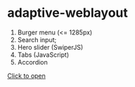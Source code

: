 # adaptive-weblayout

1. Burger menu (<= 1285px)
2. Search input;
3. Hero slider (SwiperJS)
4. Tabs (JavaScript)
5. Accordion

[Click to open](https://sergeim63.github.io/adaptive-weblayout/)
